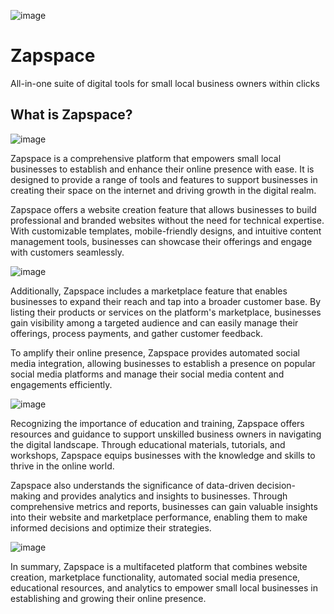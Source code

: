 ![image](https://github.com/anuragrajanp/zapspace/assets/69390743/628c0a53-d660-4a4a-8761-cc83e5967a91)

# Zapspace
All-in-one suite of digital tools for small local business owners within clicks

## What is Zapspace?
![image](https://github.com/anuragrajanp/zapspace/assets/69390743/ac38f17b-f3a1-404e-ad25-511d58c5faef)

Zapspace is a comprehensive platform that empowers small local businesses to establish and enhance their online presence with ease. It is designed to provide a range of tools and features to support businesses in creating their space on the internet and driving growth in the digital realm.

Zapspace offers a website creation feature that allows businesses to build professional and branded websites without the need for technical expertise. With customizable templates, mobile-friendly designs, and intuitive content management tools, businesses can showcase their offerings and engage with customers seamlessly.

![image](https://github.com/anuragrajanp/zapspace/assets/69390743/fde38e7c-1cba-4b74-938b-90812a178b89)

Additionally, Zapspace includes a marketplace feature that enables businesses to expand their reach and tap into a broader customer base. By listing their products or services on the platform's marketplace, businesses gain visibility among a targeted audience and can easily manage their offerings, process payments, and gather customer feedback.

To amplify their online presence, Zapspace provides automated social media integration, allowing businesses to establish a presence on popular social media platforms and manage their social media content and engagements efficiently.

![image](https://github.com/anuragrajanp/zapspace/assets/69390743/a6a4cb01-6556-416b-8cfa-26bb3c9fb5b1)

Recognizing the importance of education and training, Zapspace offers resources and guidance to support unskilled business owners in navigating the digital landscape. Through educational materials, tutorials, and workshops, Zapspace equips businesses with the knowledge and skills to thrive in the online world.

Zapspace also understands the significance of data-driven decision-making and provides analytics and insights to businesses. Through comprehensive metrics and reports, businesses can gain valuable insights into their website and marketplace performance, enabling them to make informed decisions and optimize their strategies.

![image](https://github.com/anuragrajanp/zapspace/assets/69390743/c98d6f9f-e664-4352-a771-3414710d04ee)


In summary, Zapspace is a multifaceted platform that combines website creation, marketplace functionality, automated social media presence, educational resources, and analytics to empower small local businesses in establishing and growing their online presence.
